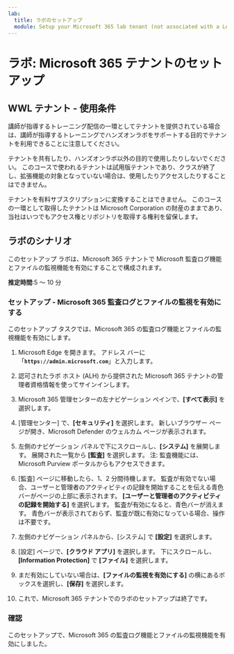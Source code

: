 ```yaml
---
lab:
  title: ラボのセットアップ
  module: Setup your Microsoft 365 lab tenant (not associated with a Learn module)
---
```


# ラボ: Microsoft 365 テナントのセットアップ

## WWL テナント - 使用条件
講師が指導するトレーニング配信の一環としてテナントを提供されている場合は、講師が指導するトレーニングでハンズオンラボをサポートする目的でテナントを利用できることに注意してください。

テナントを共有したり、ハンズオンラボ以外の目的で使用したりしないでください。 このコースで使われるテナントは試用版テナントであり、クラスが終了し、拡張機能の対象となっていない場合は、使用したりアクセスしたりすることはできません。

テナントを有料サブスクリプションに変換することはできません。 このコースの一環として取得したテナントは Microsoft Corporation の財産のままであり、当社はいつでもアクセス権とリポジトリを取得する権利を留保します。

## ラボのシナリオ

このセットアップ ラボは、Microsoft 365 テナントで Microsoft 監査ログ機能とファイルの監視機能を有効にすることで構成されます。

**推定時間**:5 ～ 10 分

### セットアップ - Microsoft 365 監査ログとファイルの監視を有効にする

このセットアップ タスクでは、Microsoft 365 の監査ログ機能とファイルの監視機能を有効にします。  

1. Microsoft Edge を開きます。 アドレス バーに「**`https://admin.microsoft.com`**」と入力します。

1. 認可されたラボ ホスト (ALH) から提供された Microsoft 365 テナントの管理者資格情報を使ってサインインします。

1. Microsoft 365 管理センターの左ナビゲーション ペインで、**[すべて表示]** を選択します。

1. [管理センター] で、**[セキュリティ]** を選択します。  新しいブラウザー ページが開き、Microsoft Defender のウェルカム ページが表示されます。

1. 左側のナビゲーション パネルで下にスクロールし、**[システム]** を展開します。  展開された一覧から **[監査]** を選択します。  注: 監査機能には、Microsoft Purview ポータルからもアクセスできます。

1. [監査] ページに移動したら、1、2 分間待機します。  監査が有効でない場合、ユーザーと管理者のアクティビティの記録を開始することを伝える青色バーがページの上部に表示されます。  **[ユーザーと管理者のアクティビティの記録を開始する]** を選択します。  監査が有効になると、青色バーが消えます。  青色バーが表示されておらず、監査が既に有効になっている場合、操作は不要です。

1. 左側のナビゲーション パネルから、[システム] で **[設定]** を選択します。

1. [設定] ページで、**[クラウド アプリ]** を選択します。   下にスクロールし、**[Information Protection]** で **[ファイル]** を選択します。

1. まだ有効にしていない場合は、**[ファイルの監視を有効にする]** の横にあるボックスを選択し、**[保存]** を選択します。  

1. これで、Microsoft 365 テナントでのラボのセットアップは終了です。

### 確認

このセットアップで、Microsoft 365 の監査ログ機能とファイルの監視機能を有効にしました。

